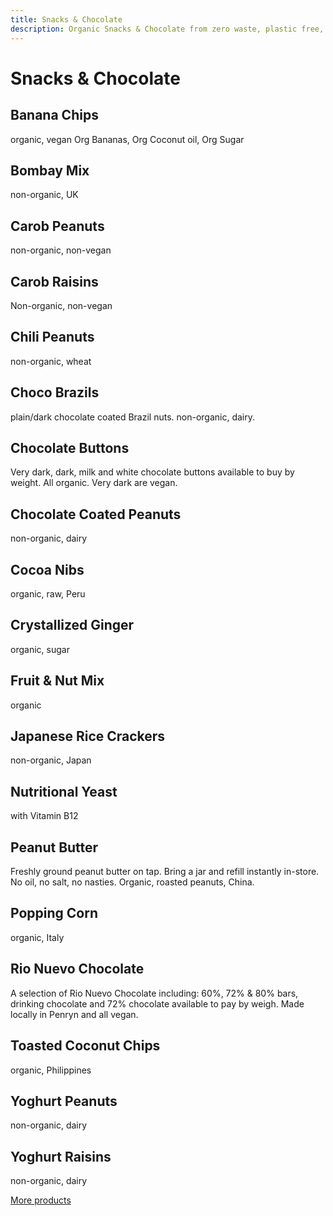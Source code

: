 ```yaml
---
title: Snacks & Chocolate
description: Organic Snacks & Chocolate from zero waste, plastic free, un_rap in Falmouth
---
```

# Snacks & Chocolate

## Banana Chips

organic, vegan Org Bananas, Org Coconut oil, Org Sugar

## Bombay Mix

non-organic, UK

## Carob Peanuts

non-organic, non-vegan

## Carob Raisins

Non-organic, non-vegan

## Chili Peanuts

non-organic, wheat

## Choco Brazils

plain/dark chocolate coated Brazil nuts. non-organic, dairy.

## Chocolate Buttons

Very dark, dark, milk and white chocolate buttons available to buy by weight. All organic. Very dark are vegan.

## Chocolate Coated Peanuts

non-organic, dairy

## Cocoa Nibs

organic, raw, Peru

## Crystallized Ginger

organic, sugar

## Fruit & Nut Mix

organic

## Japanese Rice Crackers

non-organic, Japan

## Nutritional Yeast

with Vitamin B12

## Peanut Butter

Freshly ground peanut butter on tap. Bring a jar and refill instantly in-store. No oil, no salt, no nasties. Organic, roasted peanuts, China.

## Popping Corn

organic, Italy

## Rio Nuevo Chocolate

A selection of Rio Nuevo Chocolate including: 60%, 72% & 80% bars, drinking chocolate and 72% chocolate available to pay by weigh. Made locally in Penryn and all vegan.

## Toasted Coconut Chips

organic, Philippines

## Yoghurt Peanuts

non-organic, dairy

## Yoghurt Raisins

non-organic, dairy

[More products](/howto/fill-containers.html)
